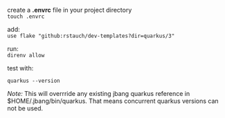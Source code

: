 create a **.envrc** file in your project directory  
`touch .envrc`

add:  
`use flake "github:rstauch/dev-templates?dir=quarkus/3"`

run:  
`direnv allow`

test with:  
```
quarkus --version
```

*Note:* This will overrride any existing jbang quarkus reference in $HOME/.jbang/bin/quarkus. That means concurrent quarkus versions can not be used.